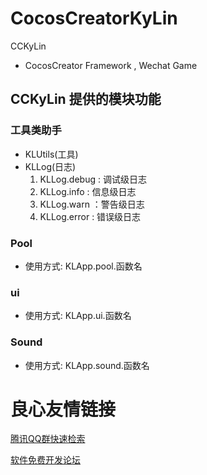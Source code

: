 # CocosCreatorKyLin
 
CCKyLin
- CocosCreator Framework , Wechat Game 

## CCKyLin 提供的模块功能
### 工具类助手
- KLUtils(工具) 
- KLLog(日志)
    1. KLLog.debug  : 调试级日志
    2. KLLog.info   : 信息级日志
    3. KLLog.warn   ：警告级日志
    4. KLLog.error  : 错误级日志
    
### Pool
- 使用方式: KLApp.pool.函数名
    
### ui
- 使用方式: KLApp.ui.函数名

### Sound
- 使用方式: KLApp.sound.函数名



 # 良心友情链接

[腾讯QQ群快速检索](http://u.720life.cn/s/8cf73f7c)

[软件免费开发论坛](http://u.720life.cn/s/bbb01dc0)